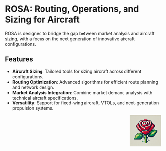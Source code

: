 # ROSA: Routing, Operations, and Sizing for Aircraft


ROSA is designed to bridge the gap between market analysis and aircraft sizing, with a focus on the next generation of innovative aircraft configurations.

## Features
- **Aircraft Sizing**: Tailored tools for sizing aircraft across different configurations.
- **Routing Optimization**: Advanced algorithms for efficient route planning and network design.
- **Market Analysis Integration**: Combine market demand analysis with technical aircraft specifications.
- **Versatility**: Support for fixed-wing aircraft, VTOLs, and next-generation propulsion systems.
<img src="assets/rose.png" alt="ROSA Logo" width="100" height="100" align="right" style="margin-left: 30px; margin-bottom: 30px;"/>
